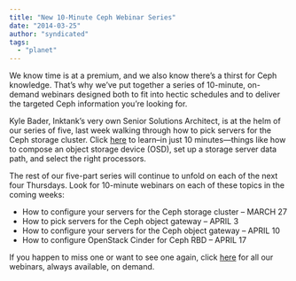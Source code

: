 ```yaml
---
title: "New 10-Minute Ceph Webinar Series"
date: "2014-03-25"
author: "syndicated"
tags: 
  - "planet"
---
```


We know time is at a premium, and we also know there’s a thirst for Ceph knowledge. That’s why we’ve put together a series of 10-minute, on-demand webinars designed both to fit into hectic schedules and to deliver the targeted Ceph information you’re looking for.

Kyle Bader, Inktank’s very own Senior Solutions Architect, is at the helm of our series of five, last week walking through how to pick servers for the Ceph storage cluster. Click [here](http://www.inktank.com/webinars/?commid=105671) to learn–in just 10 minutes—things like how to compose an object storage device (OSD), set up a storage server data path, and select the right processors.

The rest of our five-part series will continue to unfold on each of the next four Thursdays. Look for 10-minute webinars on each of these topics in the coming weeks:

- How to configure your servers for the Ceph storage cluster – MARCH 27
- How to pick servers for the Ceph object gateway – APRIL 3
- How to configure your servers for the Ceph object gateway – APRIL 10
- How to configure OpenStack Cinder for Ceph RBD – APRIL 17

If you happen to miss one or want to see one again, click [here](http://www.inktank.com/webinars/) for all our webinars, always available, on demand.

